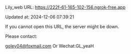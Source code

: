 Lily_web URL: https://222f-61-165-102-156.ngrok-free.app

Updated at: 2024-12-06 07:39:21

If you cannot open this URL, the server might be down.

Please contact: 

goley04@foxmail.com Or Wechat:GL_yeaH